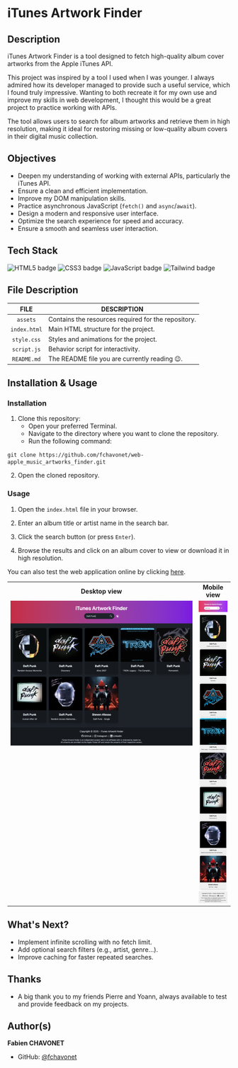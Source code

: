 # iTunes Artwork Finder

## Description

iTunes Artwork Finder is a tool designed to fetch high-quality album cover artworks from the Apple iTunes API.

This project was inspired by a tool I used when I was younger. I always admired how its developer managed to provide such a useful service, which I found truly impressive. Wanting to both recreate it for my own use and improve my skills in web development, I thought this would be a great project to practice working with APIs.

The tool allows users to search for album artworks and retrieve them in high resolution, making it ideal for restoring missing or low-quality album covers in their digital music collection.

## Objectives

- Deepen my understanding of working with external APIs, particularly the iTunes API.
- Ensure a clean and efficient implementation.
- Improve my DOM manipulation skills.
- Practice asynchronous JavaScript (`fetch()` and `async`/`await`).
- Design a modern and responsive user interface.
- Optimize the search experience for speed and accuracy.
- Ensure a smooth and seamless user interaction.

## Tech Stack

![HTML5 badge](https://img.shields.io/badge/HTML5-e34f26?logo=html5&logoColor=white&style=for-the-badge)
![CSS3 badge](https://img.shields.io/badge/CSS3-1572b6?logo=css&logoColor=white&style=for-the-badge)
![JavaScript badge](https://img.shields.io/badge/JAVASCRIPT-f7df1e?logo=javascript&logoColor=black&style=for-the-badge)
![Tailwind badge](https://img.shields.io/badge/TAILWIND-06b6d4?logo=tailwindcss&logoColor=white&style=for-the-badge)

## File Description

| **FILE**     | **DESCRIPTION**                                     |
| :----------: | --------------------------------------------------- |
| `assets`     | Contains the resources required for the repository. |
| `index.html` | Main HTML structure for the project.                |
| `style.css`  | Styles and animations for the project.              |
| `script.js`  | Behavior script for interactivity.                  |
| `README.md`  | The README file you are currently reading 😉.       |

## Installation & Usage

### Installation

1. Clone this repository:
    - Open your preferred Terminal.
    - Navigate to the directory where you want to clone the repository.
    - Run the following command:

```
git clone https://github.com/fchavonet/web-apple_music_artworks_finder.git
```

2. Open the cloned repository.

### Usage

1. Open the `index.html` file in your browser.

2. Enter an album title or artist name in the search bar.

3. Click the search button (or press `Enter`).

4. Browse the results and click on an album cover to view or download it in high resolution.

You can also test the web application online by clicking [here](https://fchavonet.github.io/full_stack-apple_artworks_finder/).

<table>
    <tr>
        <th align="center" style="text-align: center;">Desktop view</th>
        <th align="center" style="text-align: center;">Mobile view</th>
    </tr>
    <tr valign="top">
        <td align="center">
            <picture>
                <source media="(prefers-color-scheme: dark)" srcset="./assets/images/screenshots/desktop_page_screenshot-dark.webp">
                <source media="(prefers-color-scheme: light)" srcset="./assets/images/screenshots/desktop_page_screenshot-light.webp">
                <img src="./assets/images/screenshots/desktop_page_screenshot-dark.webp" alt="Desktop Screenshot" width="100%">
            </picture>
        </td>
        <td align="center">
            <picture>
                <source media="(prefers-color-scheme: dark)" srcset="./assets/images/screenshots/mobile_page_screenshot-dark.webp">
                <source media="(prefers-color-scheme: light)" srcset="./assets/images/screenshots/mobile_page_screenshot-light.webp">
                <img src="./assets/images/screenshots/mobile_page_screenshot-light.webp" alt="Mobile Screenshot" width="100%">
            </picture>
        </td>
    </tr>
</table>

## What's Next?

- Implement infinite scrolling with no fetch limit.
- Add optional search filters (e.g., artist, genre...).
- Improve caching for faster repeated searches.

## Thanks

- A big thank you to my friends Pierre and Yoann, always available to test and provide feedback on my projects.

## Author(s)

**Fabien CHAVONET**
- GitHub: [@fchavonet](https://github.com/fchavonet)
